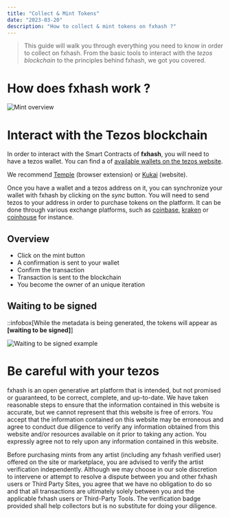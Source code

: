 ```yaml
---
title: "Collect & Mint Tokens"
date: "2023-03-20"
description: "How to collect & mint tokens on fxhash ?"
---
```


> This guide will walk you through everything you need to know in order to collect on fxhash. From the basic tools to interact with the _tezos blockchain_ to the principles behind fxhash, we got you covered.

# How does fxhash work ?

![Mint overview](/images/articles/guide-collect/guide-mint.jpg)

# Interact with the Tezos blockchain

In order to interact with the Smart Contracts of **fxhash**, you will need to have a tezos wallet. You can find a of [available wallets on the tezos website](https://tezos.com/learn/store-and-use/).

We recommend [Temple](https://templewallet.com/) (browser extension) or [Kukai](https://wallet.kukai.app/) (website).

Once you have a wallet and a tezos address on it, you can synchronize your wallet with fxhash by clicking on the _sync_ button. You will need to send tezos to your address in order to purchase tokens on the platform. It can be done through various exchange platforms, such as [coinbase](https://www.coinbase.com/en/how-to-buy/tezos), [kraken](https://www.kraken.com/en-gb/learn/buy-tezos-xtz) or [coinhouse](https://www.coinhouse.com/buy-tezos/) for instance.

## Overview

- Click on the mint button
- A confirmation is sent to your wallet
- Confirm the transaction
- Transaction is sent to the blockchain
- You become the owner of an unique iteration

## Waiting to be signed

::infobox[While the metadata is being generated, the tokens will appear as **[waiting to be signed]**]

![Waiting to be signed example](/images/articles/guide-collect/waiting-to-be-signed.jpg)

# Be careful with your tezos

fxhash is an open generative art platform that is intended, but not promised or guaranteed, to be correct, complete, and up-to-date. We have taken reasonable steps to ensure that the information contained in this website is accurate, but we cannot represent that this website is free of errors. You accept that the information contained on this website may be erroneous and agree to conduct due diligence to verify any information obtained from this website and/or resources available on it prior to taking any action. You expressly agree not to rely upon any information contained in this website.

Before purchasing mints from any artist (including any fxhash verified user) offered on the site or marketplace, you are advised to verify the artist verification independently. Although we may choose in our sole discretion to intervene or attempt to resolve a dispute between you and other fxhash users or Third Party Sites, you agree that we have no obligation to do so and that all transactions are ultimately solely between you and the applicable fxhash users or Third-Party Tools.
The verification badge provided shall help collectors but is no substitute for doing your diligence.
